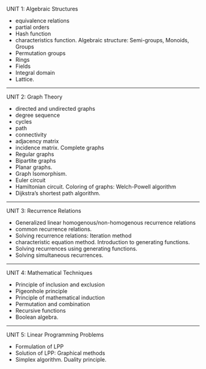 UNIT 1: Algebraic Structures

- equivalence relations
- partial orders
- Hash function
- characteristics function. Algebraic structure: Semi-groups, Monoids, Groups
- Permutation groups
- Rings
- Fields
- Integral domain
- Lattice.

---

UNIT 2: Graph Theory

- directed and undirected graphs
- degree sequence
- cycles
- path
- connectivity
- adjacency matrix
- incidence matrix. Complete graphs
- Regular graphs
- Bipartite graphs
- Planar graphs.
- Graph Isomorphism.
- Euler circuit
- Hamiltonian circuit. Coloring of graphs: Welch-Powell algorithm
- Dijkstra’s shortest path algorithm.

---

UNIT 3: Recurrence Relations

- Generalized linear homogenous/non-homogenous recurrence relations
- common recurrence relations.
- Solving recurrence relations: Iteration method
- characteristic equation method. Introduction to generating functions.
- Solving recurrences using generating functions.
- Solving simultaneous recurrences.

---

UNIT 4: Mathematical Techniques

- Principle of inclusion and exclusion
- Pigeonhole principle
- Principle of mathematical induction
- Permutation and combination
- Recursive functions
- Boolean algebra.

---

UNIT 5: Linear Programming Problems

- Formulation of LPP
- Solution of LPP: Graphical methods
- Simplex algorithm. Duality principle.
